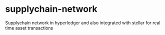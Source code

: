 # supplychain-network

Supplychain network in hyperledger and also integrated with stellar for real time asset transactions

